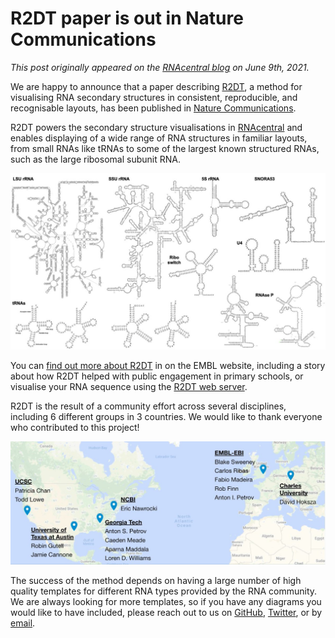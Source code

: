 # R2DT paper is out in Nature Communications

*This post originally appeared on the [RNAcentral blog](https://blog.rnacentral.org/2021/06/r2dt-paper-is-out-in-nature.html) on June 9th, 2021.*

We are happy to announce that a paper describing [R2DT](https://rnacentral.org/r2dt), a method for visualising RNA secondary structures in consistent, reproducible, and recognisable layouts, has been published in [Nature Communications](https://www.nature.com/articles/s41467-021-23555-5).

R2DT powers the secondary structure visualisations in [RNAcentral](https://rnacentral.org/) and enables displaying of a wide range of RNA structures in familiar layouts, from small RNAs like tRNAs to some of the largest known structured RNAs, such as the large ribosomal subunit RNA.

![R2DT examples](../images/r2dt-examples-labelled.png)

You can [find out more about R2DT](https://www.embl.org/news/science/visualising-rna-structures-using-r2dt/) in on the EMBL website, including a story about how R2DT helped with public engagement in primary schools, or visualise your RNA sequence using the [R2DT web server](https://rnacentral.org/r2dt).

R2DT is the result of a community effort across several disciplines, including 6 different groups in 3 countries. We would like to thank everyone who contributed to this project!

![R2DT team](../images/collaboration-map.jpg)

The success of the method depends on having a large number of high quality templates for different RNA types provided by the RNA community. We are always looking for more templates, so if you have any diagrams you would like to have included, please reach out to us on [GitHub](https://github.com/r2dt-bio/R2DT), [Twitter](https://twitter.com/rnacentral), or by [email](https://rnacentral.org/contact).
